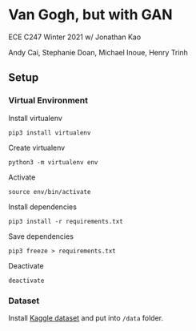 # Van Gogh, but with GAN

ECE C247 Winter 2021 w/ Jonathan Kao

Andy Cai, Stephanie Doan, Michael Inoue, Henry Trinh

## Setup

### Virtual Environment

Install virtualenv
```
pip3 install virtualenv
```

Create virtualenv
```
python3 -m virtualenv env
``` 

Activate
```
source env/bin/activate
```

Install dependencies
```
pip3 install -r requirements.txt
```

Save dependencies  
```
pip3 freeze > requirements.txt
```

Deactivate 
```
deactivate
```

### Dataset
Install [Kaggle dataset](https://www.kaggle.com/ipythonx/van-gogh-paintings) and put into `/data` folder.
